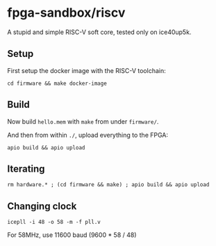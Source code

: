 # fpga-sandbox/riscv

A stupid and simple RISC-V soft core, tested only on ice40up5k.

## Setup

First setup the docker image with the RISC-V toolchain:

```
cd firmware && make docker-image
```

## Build

Now build `hello.mem` with `make` from under `firmware/`.

And then from within `./`, upload everything to the FPGA:

```
apio build && apio upload
```

## Iterating

```
rm hardware.* ; (cd firmware && make) ; apio build && apio upload
```

## Changing clock

```
icepll -i 48 -o 58 -m -f pll.v
```

For 58MHz, use 11600 baud (9600 * 58 / 48)
